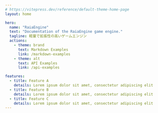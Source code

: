 ```yaml
---
# https://vitepress.dev/reference/default-theme-home-page
layout: home

hero:
  name: "RaiaEngine"
  text: "Documentation of the RaiaEngine game engine."
  tagline: 軽量で拡張性の高いゲームエンジン
  actions:
    - theme: brand
      text: Markdown Examples
      link: /markdown-examples
    - theme: alt
      text: API Examples
      link: /api-examples

features:
  - title: Feature A
    details: Lorem ipsum dolor sit amet, consectetur adipiscing elit
  - title: Feature B
    details: Lorem ipsum dolor sit amet, consectetur adipiscing elit
  - title: Feature C
    details: Lorem ipsum dolor sit amet, consectetur adipiscing elit
---
```


